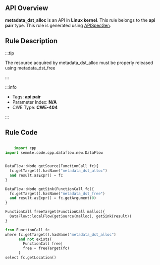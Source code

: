 ---
---


## API Overview
**metadata_dst_alloc** is an API in **Linux kernel**. This rule belongs to the **api pair** type. This rule is generated using [APISpecGen](../../tools/APISpecGen).
## Rule Description

:::tip

The resource acquired by metadata_dst_alloc must be properly released using metadata_dst_free

:::

:::info

- Tags: **api pair**
- Parameter Index: **N/A**
- CWE Type: **CWE-404**

:::

## Rule Code
```python

    import cpp
import semmle.code.cpp.dataflow.new.DataFlow


DataFlow::Node getSource(FunctionCall fc){
  fc.getTarget().hasName("metadata_dst_alloc")
  and result.asExpr() = fc
}

DataFlow::Node getSink(FunctionCall fc){
  fc.getTarget().hasName("metadata_dst_free")
  and result.asExpr() = fc.getArgument(0)
}

FunctionCall freeTarget(FunctionCall malloc){
  DataFlow::localFlow(getSource(malloc), getSink(result))
}

from FunctionCall fc
where fc.getTarget().hasName("metadata_dst_alloc")
      and not exists(
        FunctionCall free| 
        free = freeTarget(fc)
      )
select fc.getLocation()

    
```